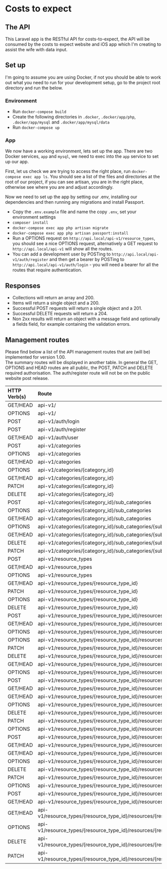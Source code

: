 # Costs to expect

## The API

This Laravel app is the RESTful API for costs-to-expect, the API will be consumed by the 
costs to expect website and iOS app which I'm creating to assist the wife with data input.

## Set up

I'm going to assume you are using Docker, if not you should be able to work out what you need to run for your 
development setup, go to the project root directory and run the below.

### Environment

* Run `docker-compose build`
* Create the following directories in `.docker`, `.docker/app/php`, `.docker/app/mysql` and `.docker/app/mysql/data`
* Run `docker-compose up`

### App

We now have a working environment, lets set up the app. There are two Docker services, `app` and `mysql`, we need to 
exec into the `app` service to set up our app.

First, let us check we are trying to access the right place, run `docker-compose exec app ls`. You should see a list 
of the files and directories at the root of our project, if you can see artisan, you are in the right place, 
otherwise see where you are and adjust accordingly.

Now we need to set up the app by setting our .env, installing our dependencies and then running any migrations and 
install Passport.

* Copy the `.env.example` file and name the copy `.env`, set  your environment settings
* `composer install`
* `docker-compose exec app php artisan migrate`
* `docker-compose exec app php artisan passport:install`
* Run a OPTIONS request on `http://api.local/api-v1/resource_types`, you should see a nice OPTIONS request, 
alternatively a GET request to `http://api.local/api-v1` will show all the routes.
* You can add a development user by POSTing to `http://api.local/api-v1/auth/register` and then get a bearer by 
POSTing to `http://api.local/api-v1/auth/login` - you will need a bearer for all the routes that require authentication.

## Responses

* Collections will return an array and 200.
* Items will return a single object and a 200.
* Successful POST requests will return a single object and a 201.
* Successful DELETE requests will return a 204.
* Non 2xx results will return an object with a message field and optionally a fields field, for example containing 
the validation errors.

## Management routes

Please find below a list of the API management routes that are (will be) implemented for version 1.00.  
The summary routes will be displayed in another table. In general the GET, OPTIONS and HEAD routes are all public, 
the POST, PATCH and DELETE required authorisation. The auth/register route will not be on the public website 
post release. 

| HTTP Verb(s) | Route |
| :--- | :--- |
| GET/HEAD | api-v1/ |
| OPTIONS  | api-v1/ | 
| POST     | api-v1/auth/login |
| POST     | api-v1/auth/register |
| GET/HEAD | api-v1/auth/user |
| POST     | api-v1/categories |
| OPTIONS  | api-v1/categories |
| GET/HEAD | api-v1/categories |
| OPTIONS  | api-v1/categories/{category_id} |
| GET/HEAD | api-v1/categories/{category_id} |
| PATCH    | api-v1/categories/{category_id} |
| DELETE   | api-v1/categories/{category_id} |
| POST     | api-v1/categories/{category_id}/sub_categories |
| OPTIONS  | api-v1/categories/{category_id}/sub_categories |
| GET/HEAD | api-v1/categories/{category_id}/sub_categories |
| OPTIONS  | api-v1/categories/{category_id}/sub_categories/{sub_category_id} |
| GET/HEAD | api-v1/categories/{category_id}/sub_categories/{sub_category_id} |
| DELETE   | api-v1/categories/{category_id}/sub_categories/{sub_category_id} |
| PATCH    | api-v1/categories/{category_id}/sub_categories/{sub_category_id} |
| POST     | api-v1/resource_types |
| GET/HEAD | api-v1/resource_types |
| OPTIONS  | api-v1/resource_types |
| GET/HEAD | api-v1/resource_types/{resource_type_id} |
| PATCH    | api-v1/resource_types/{resource_type_id} |
| OPTIONS  | api-v1/resource_types/{resource_type_id} | 
| DELETE   | api-v1/resource_types/{resource_type_id} |
| POST     | api-v1/resource_types/{resource_type_id}/resources |
| GET/HEAD | api-v1/resource_types/{resource_type_id}/resources |
| OPTIONS  | api-v1/resource_types/{resource_type_id}/resources |
| OPTIONS  | api-v1/resource_types/{resource_type_id}/resources/{resource_id} |
| PATCH    | api-v1/resource_types/{resource_type_id}/resources/{resource_id} |
| DELETE   | api-v1/resource_types/{resource_type_id}/resources/{resource_id} |
| GET/HEAD | api-v1/resource_types/{resource_type_id}/resources/{resource_id} |
| OPTIONS  | api-v1/resource_types/{resource_type_id}/resources/{resource_id}/items |
| POST     | api-v1/resource_types/{resource_type_id}/resources/{resource_id}/items |
| GET/HEAD | api-v1/resource_types/{resource_type_id}/resources/{resource_id}/items |
| GET/HEAD | api-v1/resource_types/{resource_type_id}/resources/{resource_id}/items/{item_id} |
| OPTIONS  | api-v1/resource_types/{resource_type_id}/resources/{resource_id}/items/{item_id} |
| DELETE   | api-v1/resource_types/{resource_type_id}/resources/{resource_id}/items/{item_id} |
| PATCH    | api-v1/resource_types/{resource_type_id}/resources/{resource_id}/items/{item_id} |
| OPTIONS  | api-v1/resource_types/{resource_type_id}/resources/{resource_id}/items/{item_id}/category |
| POST     | api-v1/resource_types/{resource_type_id}/resources/{resource_id}/items/{item_id}/category |
| GET/HEAD | api-v1/resource_types/{resource_type_id}/resources/{resource_id}/items/{item_id}/category |
| GET/HEAD | api-v1/resource_types/{resource_type_id}/resources/{resource_id}/items/{item_id}/category/{item_category_id} |
| OPTIONS  | api-v1/resource_types/{resource_type_id}/resources/{resource_id}/items/{item_id}/category/{item_category_id} |
| DELETE   | api-v1/resource_types/{resource_type_id}/resources/{resource_id}/items/{item_id}/category/{item_category_id} |
| PATCH    | api-v1/resource_types/{resource_type_id}/resources/{resource_id}/items/{item_id}/category/{item_category_id} |
| OPTIONS  | api-v1/resource_types/{resource_type_id}/resources/{resource_id}/items/{item_id}/category/{item_category_id}/sub_category |
| POST     | api-v1/resource_types/{resource_type_id}/resources/{resource_id}/items/{item_id}/category/{item_category_id}/sub_category |
| GET/HEAD | api-v1/resource_types/{resource_type_id}/resources/{resource_id}/items/{item_id}/category/{item_category_id}/sub_category |
| GET/HEAD | api-v1/resource_types/{resource_type_id}/resources/{resource_id}/items/{item_id}/category/{item_category_id}/sub_category/{sub_category_id} |
| OPTIONS  | api-v1/resource_types/{resource_type_id}/resources/{resource_id}/items/{item_id}/category/{item_category_id}/sub_category/{sub_category_id} |
| DELETE   | api-v1/resource_types/{resource_type_id}/resources/{resource_id}/items/{item_id}/category/{item_category_id}/sub_category/{sub_category_id} |
| PATCH    | api-v1/resource_types/{resource_type_id}/resources/{resource_id}/items/{item_id}/category/{item_category_id}/sub_category/{sub_category_id} |
